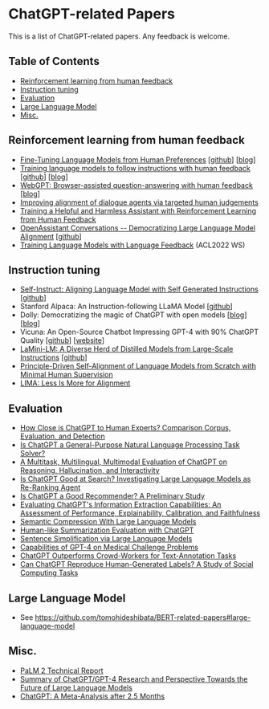 # ChatGPT-related Papers
This is a list of ChatGPT-related papers. Any feedback is welcome.

## Table of Contents
- [Reinforcement learning from human feedback](#reinforcement-learning-from-human-feedback)
- [Instruction tuning](#instruction-tuning)
- [Evaluation](#evaluation)
- [Large Language Model](#large-language-model)
- [Misc.](#misc)

## Reinforcement learning from human feedback
- [Fine-Tuning Language Models from Human Preferences](https://arxiv.org/abs/1909.08593) [[github](https://github.com/openai/lm-human-preferences)] [[blog](https://openai.com/blog/fine-tuning-gpt-2/)]
- [Training language models to follow instructions with human feedback](https://arxiv.org/abs/2203.02155) [[github](https://github.com/openai/following-instructions-human-feedback)] [[blog](https://openai.com/blog/instruction-following/)]
- [WebGPT: Browser-assisted question-answering with human feedback](https://arxiv.org/abs/2112.09332) [[blog](https://openai.com/blog/webgpt/)]
- [Improving alignment of dialogue agents via targeted human judgements](https://arxiv.org/abs/2209.14375)
- [Training a Helpful and Harmless Assistant with Reinforcement Learning from Human Feedback](https://arxiv.org/abs/2204.05862)
- [OpenAssistant Conversations -- Democratizing Large Language Model Alignment](https://arxiv.org/abs/2304.07327) [[github](https://github.com/LAION-AI/Open-Assistant)]
- [Training Language Models with Language Feedback](https://arxiv.org/abs/2204.14146) (ACL2022 WS)
 
## Instruction tuning
- [Self-Instruct: Aligning Language Model with Self Generated Instructions](https://arxiv.org/abs/2212.10560) [[github](https://github.com/yizhongw/self-instruct)]
- Stanford Alpaca: An Instruction-following LLaMA Model [[github](https://github.com/tatsu-lab/stanford_alpaca)]
- Dolly: Democratizing the magic of ChatGPT with open models [[blog](https://www.databricks.com/blog/2023/03/24/hello-dolly-democratizing-magic-chatgpt-open-models.html)] [[blog](https://www.databricks.com/blog/2023/04/12/dolly-first-open-commercially-viable-instruction-tuned-llm)]
- Vicuna: An Open-Source Chatbot Impressing GPT-4 with 90% ChatGPT Quality [[github](https://github.com/lm-sys/FastChat)] [[website](https://vicuna.lmsys.org/)]
- [LaMini-LM: A Diverse Herd of Distilled Models from Large-Scale Instructions](https://arxiv.org/abs/2304.14402) [[github](https://github.com/mbzuai-nlp/LaMini-LM)]
- [Principle-Driven Self-Alignment of Language Models from Scratch with Minimal Human Supervision](https://arxiv.org/abs/2305.03047)
- [LIMA: Less Is More for Alignment](https://arxiv.org/abs/2305.11206)

## Evaluation
- [How Close is ChatGPT to Human Experts? Comparison Corpus, Evaluation, and Detection](https://arxiv.org/abs/2301.07597)
- [Is ChatGPT a General-Purpose Natural Language Processing Task Solver?](https://arxiv.org/abs/2302.06476)
- [A Multitask, Multilingual, Multimodal Evaluation of ChatGPT on Reasoning, Hallucination, and Interactivity](https://arxiv.org/abs/2302.04023)
- [Is ChatGPT Good at Search? Investigating Large Language Models as Re-Ranking Agent](https://arxiv.org/abs/2304.09542)
- [Is ChatGPT a Good Recommender? A Preliminary Study](https://arxiv.org/abs/2304.10149)
- [Evaluating ChatGPT's Information Extraction Capabilities: An Assessment of Performance, Explainability, Calibration, and Faithfulness](https://arxiv.org/abs/2304.11633)
- [Semantic Compression With Large Language Models](https://arxiv.org/abs/2304.12512)
- [Human-like Summarization Evaluation with ChatGPT](https://arxiv.org/abs/2304.02554)
- [Sentence Simplification via Large Language Models](https://arxiv.org/abs/2302.11957)
- [Capabilities of GPT-4 on Medical Challenge Problems](https://arxiv.org/abs/2303.13375)
- [ChatGPT Outperforms Crowd-Workers for Text-Annotation Tasks](https://arxiv.org/abs/2303.15056)
- [Can ChatGPT Reproduce Human-Generated Labels? A Study of Social Computing Tasks](https://arxiv.org/abs/2304.10145)

## Large Language Model
- See https://github.com/tomohideshibata/BERT-related-papers#large-language-model

## Misc.
- [PaLM 2 Technical Report](https://arxiv.org/abs/2305.10403)
- [Summary of ChatGPT/GPT-4 Research and Perspective Towards the Future of Large Language Models](https://arxiv.org/abs/2304.01852)
- [ChatGPT: A Meta-Analysis after 2.5 Months](https://arxiv.org/abs/2302.13795)
